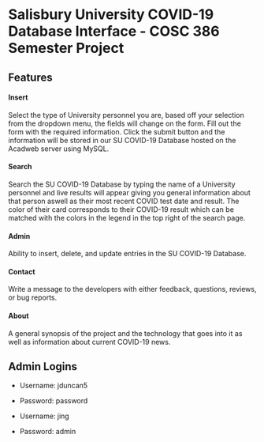 # Salisbury University COVID-19 Database Interface - COSC 386 Semester Project

## Features

#### Insert
Select the type of University personnel you are, based off your selection from the dropdown menu, the fields will change on the form. Fill out the form with the required information. Click the submit button and the information will be stored in our SU COVID-19 Database hosted on the Acadweb server using MySQL.

#### Search
Search the SU COVID-19 Database by typing the name of a University personnel and live results will appear giving you general information about that person aswell as their most recent COVID test date and result. The color of their card corresponds to their COVID-19 result which can be matched with the colors in the legend in the top right of the search page.

#### Admin
Ability to insert, delete, and update entries in the SU COVID-19 Database.

#### Contact
Write a message to the developers with either feedback, questions, reviews, or bug reports.

#### About
A general synopsis of the project and the technology that goes into it as well as information about current COVID-19 news.

## Admin Logins
- Username: jduncan5
- Password: password

- Username: jing
- Password: admin


